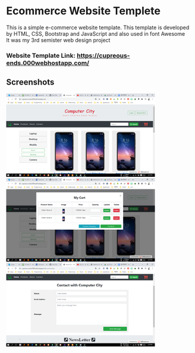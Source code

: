 # Ecommerce Website Templete

This is a simple e-commerce website template. This template is developed by HTML, CSS, Bootstrap and JavaScript and also used in font Awesome
<br/>
It was my 3rd semister web design project

### Website Template Link: https://cupreous-ends.000webhostapp.com/

## Screenshots

<img src="screenshots/Screenshot (148).png" width="400"> &nbsp;&nbsp; <img src="screenshots/Screenshot (149).png" width="400">
<img src="screenshots/Screenshot (150).png" width="400">
